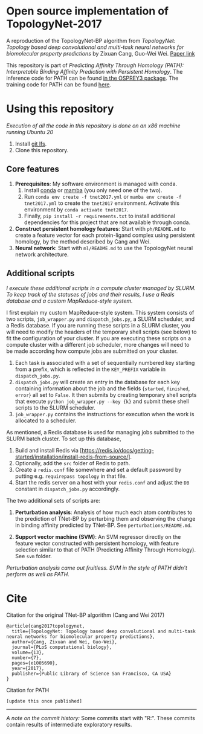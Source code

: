 # Open source implementation of TopologyNet-2017

A reproduction of the TopologyNet-BP algorithm from *TopologyNet: Topology based deep convolutional and multi-task neural networks for biomolecular property predictions* by Zixuan Cang, Guo-Wei Wei. [Paper link](https://journals.plos.org/ploscompbiol/article?id=10.1371/journal.pcbi.1005690)

This repository is part of *Predicting Affinity Through Homology (PATH): Interpretable Binding Affinity Prediction with Persistent Homology*. The inference code for PATH can be found [in the OSPREY3 package](https://github.com/donaldlab/OSPREY3/tree/main/src/main/python/path). The training code for PATH can be found [here](https://github.com/longyuxi/gbr-tnet).

# Using this repository

*Execution of all the code in this repository is done on an x86 machine running Ubuntu 20*

1. Install [git lfs](https://git-lfs.com/).
2. Clone this repository.

## Core features

1. **Prerequisites**: My software environment is managed with conda.
    1. Install [conda](https://docs.conda.io/projects/conda/en/stable/user-guide/install/download.html) or [mamba](https://mamba.readthedocs.io/en/latest/mamba-installation.html) (you only need one of the two).
    2. Run `conda env create -f tnet2017.yml` or `mamba env create -f tnet2017.yml` to create the `tnet2017` environment. Activate this environment by `conda activate tnet2017`.
    3. Finally, `pip install -r requirements.txt` to install additional dependencies for this project that are not available through conda.
2. **Construct persistent homology features**: Start with `ph/README.md` to create a feature vector for each protein-ligand complex using persistent homology, by the method described by Cang and Wei.
3. **Neural network**: Start with `ml/README.md` to use the TopologyNet neural network architecture.

## Additional scripts

*I execute these additional scripts in a compute cluster managed by SLURM. To keep track of the statuses of jobs and their results, I use a Redis database and a custom MapReduce-style system.*

I first explain my custom MapReduce-style system. This system consists of two scripts, `job_wrapper.py` and `dispatch_jobs.py`, a SLURM scheduler, and a Redis database. If you are running these scripts in a SLURM cluster, you will need to modify the headers of the temporary shell scripts (see below) to fit the configuration of your cluster. If you are executing these scripts on a compute cluster with a different job scheduler, more changes will need to be made according how compute jobs are submitted on your cluster.

1. Each task is associated with a set of sequentially numbered key starting from a prefix, which is reflected in the `KEY_PREFIX` variable in `dispatch_jobs.py`.
2. `dispatch_jobs.py` will create an entry in the database for each key containing information about the job and the fields {`started`, `finished`, `error`} all set to `False`. It then submits by creating temporary shell scripts that execute `python job_wrapper.py --key {k}` and submit these shell scripts to the SLURM scheduler.
3. `job_wrapper.py` contains the instructions for execution when the work is allocated to a scheduler.

As mentioned, a Redis database is used for managing jobs submitted to the SLURM batch cluster. To set up this database,

1. Build and install Redis via [https://redis.io/docs/getting-started/installation/install-redis-from-source/].
2. Optionally, add the `src` folder of Redis to path.
3. Create a `redis.conf` file somewhere and set a default password by putting e.g. `requirepass topology` in that file.
4. Start the redis server on a host with your `redis.conf` and adjust the `DB` constant in `dispatch_jobs.py` accordingly.

The two additional sets of scripts are:

1. **Perturbation analysis**: Analysis of how much each atom contributes to the prediction of TNet-BP by perturbing them and observing the change in binding affinity predicted by TNet-BP. See `perturbations/README.md`.

2. **Support vector machine (SVM)**: An SVM regressor directly on the feature vector constructed with persistent homology, with feature selection similar to that of PATH (Predicting Affinity Through Homology). See `svm` folder.

*Perturbation analysis came out fruitless. SVM in the style of PATH didn't perform as well as PATH.*


# Cite

Citation for the original TNet-BP algorithm (Cang and Wei 2017)

```
@article{cang2017topologynet,
  title={TopologyNet: Topology based deep convolutional and multi-task neural networks for biomolecular property predictions},
  author={Cang, Zixuan and Wei, Guo-Wei},
  journal={PLoS computational biology},
  volume={13},
  number={7},
  pages={e1005690},
  year={2017},
  publisher={Public Library of Science San Francisco, CA USA}
}
```

Citation for PATH

```
[update this once published]
```

---

*A note on the commit history:* Some commits start with "R:". These commits contain results of intermediate exploratory results.
